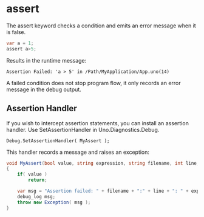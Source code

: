 # assert

The assert keyword checks a condition and emits an error message when it is false.

```csharp
var a = 1;
assert a>5;
```

Results in the runtime message:

```
Assertion Failed: 'a > 5' in /Path/MyApplication/App.uno(14)
```

A failed condition does not stop program flow, it only records an error message in the debug output.

## Assertion Handler

If you wish to intercept assertion statements, you can install an assertion handler. Use SetAssertionHandler in Uno.Diagnostics.Debug.

```
Debug.SetAssertionHandler( MyAssert );
```

This handler records a message and raises an exception:

```csharp
void MyAssert(bool value, string expression, string filename, int line, params object[] operands)
{
    if( value )
        return;

    var msg = "Assertion failed: " + filename + ":" + line + ": " + expression;
    debug_log msg;
    throw new Exception( msg );
}
```